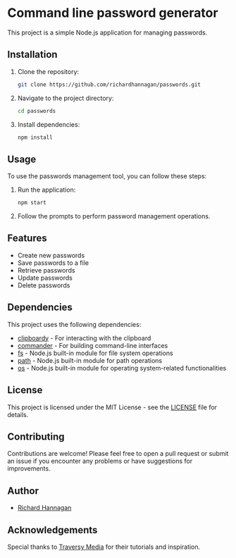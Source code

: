 # Command line password generator

This project is a simple Node.js application for managing passwords.

## Installation

1. Clone the repository:

    ```bash
    git clone https://github.com/richardhannagan/passwords.git
    ```

2. Navigate to the project directory:

    ```bash
    cd passwords
    ```

3. Install dependencies:

    ```bash
    npm install
    ```

## Usage

To use the passwords management tool, you can follow these steps:

1. Run the application:

    ```bash
    npm start
    ```

2. Follow the prompts to perform password management operations.

## Features

- Create new passwords
- Save passwords to a file
- Retrieve passwords
- Update passwords
- Delete passwords

## Dependencies

This project uses the following dependencies:

- [clipboardy](https://www.npmjs.com/package/clipboardy) - For interacting with the clipboard
- [commander](https://www.npmjs.com/package/commander) - For building command-line interfaces
- [fs](https://nodejs.org/api/fs.html) - Node.js built-in module for file system operations
- [path](https://nodejs.org/api/path.html) - Node.js built-in module for path operations
- [os](https://nodejs.org/api/os.html) - Node.js built-in module for operating system-related functionalities

## License

This project is licensed under the MIT License - see the [LICENSE](LICENSE) file for details.

## Contributing

Contributions are welcome! Please feel free to open a pull request or submit an issue if you encounter any problems or have suggestions for improvements.

## Author

- [Richard Hannagan](https://github.com/richardhannagan)

## Acknowledgements

Special thanks to [Traversy Media](https://www.youtube.com/@TraversyMedia) for their tutorials and inspiration.
